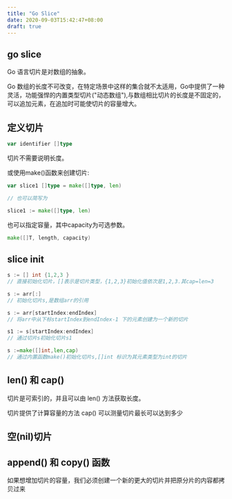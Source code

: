```yaml
---
title: "Go Slice"
date: 2020-09-03T15:42:47+08:00
draft: true
---
```


## go slice

Go 语言切片是对数组的抽象。

Go 数组的长度不可改变，在特定场景中这样的集合就不太适用，Go中提供了一种灵活，功能强悍的内置类型切片("动态数组"),与数组相比切片的长度是不固定的，可以追加元素，在追加时可能使切片的容量增大。



## 定义切片

```go
var identifier []type
```
切片不需要说明长度。

或使用make()函数来创建切片:

```go
var slice1 []type = make([]type, len)

// 也可以简写为

slice1 := make([]type, len)
```

也可以指定容量，其中capacity为可选参数。
```go
make([]T, length, capacity)
```

## slice init
```go
s := [] int {1,2,3 } 
// 直接初始化切片，[]表示是切片类型，{1,2,3}初始化值依次是1,2,3.其cap=len=3

s := arr[:]
// 初始化切片s,是数组arr的引用

s := arr[startIndex:endIndex] 
// 将arr中从下标startIndex到endIndex-1 下的元素创建为一个新的切片

s1 := s[startIndex:endIndex] 
// 通过切片s初始化切片s1

s :=make([]int,len,cap) 
// 通过内置函数make()初始化切片s,[]int 标识为其元素类型为int的切片
```



## len() 和 cap()

切片是可索引的，并且可以由 len() 方法获取长度。

切片提供了计算容量的方法 cap() 可以测量切片最长可以达到多少


## 空(nil)切片

## append() 和 copy() 函数

如果想增加切片的容量，我们必须创建一个新的更大的切片并把原分片的内容都拷贝过来
